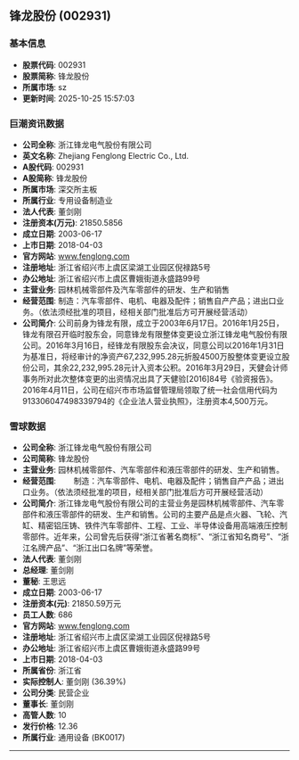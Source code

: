## 锋龙股份 (002931)

### 基本信息

- **股票代码**: 002931
- **股票简称**: 锋龙股份
- **所属市场**: sz
- **更新时间**: 2025-10-25 15:57:03

### 巨潮资讯数据

- **公司全称**: 浙江锋龙电气股份有限公司
- **英文名称**: Zhejiang Fenglong Electric Co., Ltd.
- **A股代码**: 002931
- **A股简称**: 锋龙股份
- **所属市场**: 深交所主板
- **所属行业**: 专用设备制造业
- **法人代表**: 董剑刚
- **注册资本(万元)**: 21850.5856
- **成立日期**: 2003-06-17
- **上市日期**: 2018-04-03
- **官方网站**: www.fenglong.com
- **注册地址**: 浙江省绍兴市上虞区梁湖工业园区倪禄路5号
- **办公地址**: 浙江省绍兴市上虞区曹娥街道永盛路99号
- **主营业务**: 园林机械零部件及汽车零部件的研发、生产和销售
- **经营范围**: 制造：汽车零部件、电机、电器及配件；销售自产产品；进出口业务。（依法须经批准的项目，经相关部门批准后方可开展经营活动）
- **公司简介**: 公司前身为锋龙有限，成立于2003年6月17日。2016年1月25日，锋龙有限召开临时股东会，同意锋龙有限整体变更设立浙江锋龙电气股份有限公司。2016年3月16日，经锋龙有限股东会决议，同意公司以2016年1月31日为基准日，将经审计的净资产67,232,995.28元折股4500万股整体变更设立股份公司，其余22,232,995.28元计入资本公积。2016年3月29日，天健会计师事务所对此次整体变更的出资情况出具了天健验[2016]84号《验资报告》。2016年4月11日，公司在绍兴市市场监督管理局领取了统一社会信用代码为913306047498339794的《企业法人营业执照》，注册资本4,500万元。

### 雪球数据

- **公司全称**: 浙江锋龙电气股份有限公司
- **公司简称**: 锋龙股份
- **主营业务**: 园林机械零部件、汽车零部件和液压零部件的研发、生产和销售。
- **经营范围**: 　　制造：汽车零部件、电机、电器及配件；销售自产产品；进出口业务。（依法须经批准的项目，经相关部门批准后方可开展经营活动）
- **公司简介**: 浙江锋龙电气股份有限公司的主营业务是园林机械零部件、汽车零部件和液压零部件的研发、生产和销售。公司的主要产品是点火器、飞轮、汽缸、精密铝压铸、铁件汽车零部件、工程、工业、半导体设备用高端液压控制零部件。近年来，公司曾先后获得“浙江省著名商标”、“浙江省知名商号”、“浙江名牌产品”、“浙江出口名牌”等荣誉。
- **法人代表**: 董剑刚
- **总经理**: 董剑刚
- **董秘**: 王思远
- **成立日期**: 2003-06-17
- **注册资本(元)**: 21850.59万元
- **员工人数**: 686
- **官方网站**: www.fenglong.com
- **注册地址**: 浙江省绍兴市上虞区梁湖工业园区倪禄路5号
- **办公地址**: 浙江省绍兴市上虞区曹娥街道永盛路99号
- **上市日期**: 2018-04-03
- **所属省份**: 浙江省
- **实际控制人**: 董剑刚 (36.39%)
- **公司分类**: 民营企业
- **董事长**: 董剑刚
- **高管人数**: 10
- **发行价格**: 12.36
- **所属行业**: 通用设备 (BK0017)

---